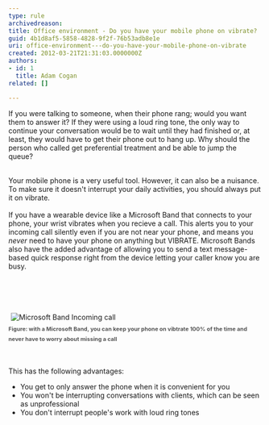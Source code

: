```yaml
---
type: rule
archivedreason: 
title: Office environment - Do you have your mobile phone on vibrate?
guid: 4b1d8af5-5858-4828-9f2f-76b53adb8e1e
uri: office-environment---do-you-have-your-mobile-phone-on-vibrate
created: 2012-03-21T21:31:03.0000000Z
authors:
- id: 1
  title: Adam Cogan
related: []

---
```



If you were talking to someone, when their phone rang; would you want them to answer it? If they were using a loud ring tone, the only way to continue your conversation would be to wait until they had finished or, at least, they would have to get their phone out to hang up. Why should the person who called get preferential treatment and be able to jump the queue?&#160;<div><br></div><div>Your mobile phone is a very useful tool. However, it can also be a nuisance. To make sure it doesn't interrupt your daily activities, you should always put it on vibrate. </div><div><br>If you have a wearable device like a&#160;Microsoft Band&#160;that connects to your phone, your wrist vibrates&#160;when&#160;you recieve a call.&#160;This alerts you to your incoming call silently even if you are not near your phone, and means you *never* need to have your phone on anything but VIBRATE. Microsoft Bands also have the added advantage of allowing you to send a&#160;text message-based quick response&#160;right from the device letting your caller know you are busy.&#160;<br></div>
<br><excerpt class='endintro'></excerpt><br>
<p><br></p><p><img src="/PublishingImages/microsoft-band-incoming-call.jpg" alt="Microsoft Band Incoming call" style="margin&#58;5px;" />​<br><span style="color&#58;#555555;font-size&#58;11px;font-weight&#58;bold;line-height&#58;20px;">Figure&#58; with a Microsoft Band, you can keep your phone on vibtrate 100% of the time and never have to worry about missing a call&#160;</span></p><p><br></p><p>This has the following advantages&#58;</p>

<ul><li>You get to only answer the phone when it is convenient for you</li>
<li>You won't be interrupting conversations with clients, which can be seen as unprofessional</li>
<li>You don't interrupt people's work with loud ring tones</li></ul>



